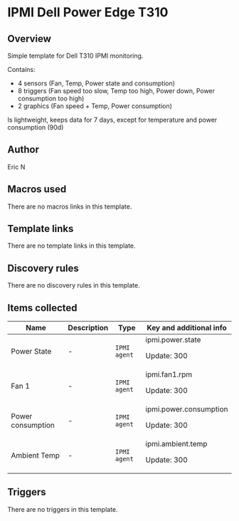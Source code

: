 # IPMI Dell Power Edge T310

## Overview

Simple template for Dell T310 IPMI monitoring.


Contains:


* 4 sensors (Fan, Temp, Power state and consumption)
* 8 triggers (Fan speed too slow, Temp too high, Power down, Power consumption too high)
* 2 graphics (Fan speed + Temp, Power consumption)


Is lightweight, keeps data for 7 days, except for temperature and power consumption (90d)



## Author

Eric N

## Macros used

There are no macros links in this template.

## Template links

There are no template links in this template.

## Discovery rules

There are no discovery rules in this template.

## Items collected

|Name|Description|Type|Key and additional info|
|----|-----------|----|----|
|Power State|<p>-</p>|`IPMI agent`|ipmi.power.state<p>Update: 300</p>|
|Fan 1|<p>-</p>|`IPMI agent`|ipmi.fan1.rpm<p>Update: 300</p>|
|Power consumption|<p>-</p>|`IPMI agent`|ipmi.power.consumption<p>Update: 300</p>|
|Ambient Temp|<p>-</p>|`IPMI agent`|ipmi.ambient.temp<p>Update: 300</p>|
## Triggers

There are no triggers in this template.

